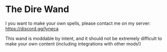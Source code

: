 # The Dire Wand

I you want to make your own spells, please contact me on my server: https://discord.gg/lyneca

This wand is moddable by intent, and it should not be extremely difficult to make your own content (including integrations with other mods!)
